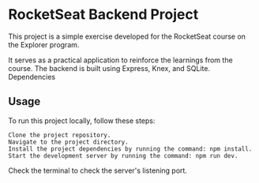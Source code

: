 # RocketSeat Backend Project

This project is a simple exercise developed for the RocketSeat course on the Explorer program. 

It serves as a practical application to reinforce the learnings from the course. The backend is built using Express, Knex, and SQLite.
Dependencies

## Usage

To run this project locally, follow these steps:

    Clone the project repository.
    Navigate to the project directory.
    Install the project dependencies by running the command: npm install.
    Start the development server by running the command: npm run dev.

Check the terminal to check the server's listening port.
